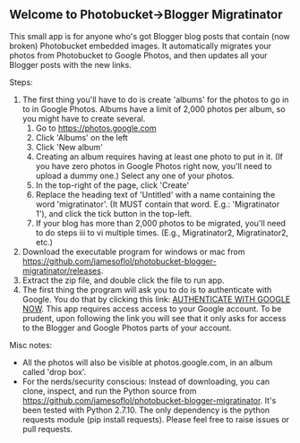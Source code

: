 ## Welcome to Photobucket->Blogger Migratinator

This small app is for anyone who's got Blogger blog posts that contain (now broken) Photobucket embedded images. It automatically migrates your photos from Photobucket to Google Photos, and then updates all your Blogger posts with the new links.

Steps:

1. The first thing you'll have to do is create 'albums' for the photos to go in to in Google Photos. Albums have a limit of 2,000 photos per album, so you might have to create several.
    1. Go to https://photos.google.com
    2. Click 'Albums' on the left
    3. Click 'New album'
    4. Creating an album requires having at least one photo to put in it. (If you have zero photos in Google Photos right now, you'll need to upload a dummy one.) Select any one of your photos.
    5. In the top-right of the page, click 'Create'
    6. Replace the heading text of 'Untitled' with a name containing the word 'migratinator'. (It MUST contain that word. E.g.: 'Migratinator 1'), and click the tick button in the top-left.
    7. If your blog has more than 2,000 photos to be migrated, you'll need to do steps iii to vi multiple times. (E.g., Migratinator2, Migratinator2, etc.)
2. Download the executable program for windows or mac from https://github.com/jamesoflol/photobucket-blogger-migratinator/releases.
3. Extract the zip file, and double click the file to run app.
4. The first thing the program will ask you to do is to authenticate with Google. You do that by clicking this link: [AUTHENTICATE WITH GOOGLE NOW](https://accounts.google.com/o/oauth2/v2/auth?redirect_uri=https://jamesoflol.github.io/photobucket-blogger-migratinator/auth_success&prompt=consent&response_type=code&client_id=475469684563-3tkh3bscomb3548fq4fs8fg7b5t34qlf.apps.googleusercontent.com&scope=https://www.googleapis.com/auth/blogger+https://picasaweb.google.com/data/&access_type=offline). This app requires access access to your Google account. To be prudent, upon following the link you will see that it only asks for access to the Blogger and Google Photos parts of your account.

Misc notes:
- All the photos will also be visible at photos.google.com, in an album called 'drop box'.
- For the nerds/security conscious: Instead of downloading, you can clone, inspect, and run the Python source from https://github.com/jamesoflol/photobucket-blogger-migratinator. It's been tested with Python 2.7.10. The only dependency is the python requests module (pip install requests). Please feel free to raise issues or pull requests.
